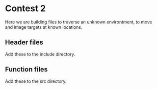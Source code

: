 # Contest 2
Here we are building files to traverse an unknown environtment, to move and image targets at known locations.

## Header files
Add these to the include directory.

## Function files
Add these to the src directory.
